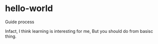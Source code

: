 # hello-world
Guide process

Infact, I think learning is interesting for me, But you should do from basisc thing.
